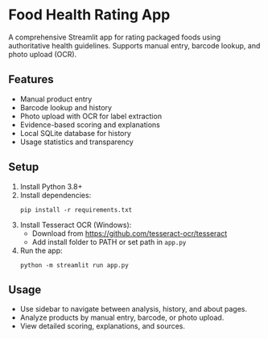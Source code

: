 # Food Health Rating App

A comprehensive Streamlit app for rating packaged foods using authoritative health guidelines. Supports manual entry, barcode lookup, and photo upload (OCR).

## Features
- Manual product entry
- Barcode lookup and history
- Photo upload with OCR for label extraction
- Evidence-based scoring and explanations
- Local SQLite database for history
- Usage statistics and transparency

## Setup
1. Install Python 3.8+
2. Install dependencies:
   ```
   pip install -r requirements.txt
   ```
3. Install Tesseract OCR (Windows):
   - Download from https://github.com/tesseract-ocr/tesseract
   - Add install folder to PATH or set path in `app.py`
4. Run the app:
   ```
   python -m streamlit run app.py
   ```

## Usage
- Use sidebar to navigate between analysis, history, and about pages.
- Analyze products by manual entry, barcode, or photo upload.
- View detailed scoring, explanations, and sources.

